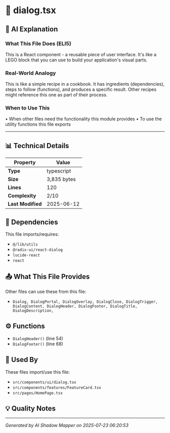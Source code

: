 # 📄 dialog.tsx

## 🤖 AI Explanation

### What This File Does (ELI5)
This is a React component - a reusable piece of user interface. It's like a LEGO block that you can use to build your application's visual parts.

### Real-World Analogy
This is like a simple recipe in a cookbook. It has ingredients (dependencies), steps to follow (functions), and produces a specific result. Other recipes might reference this one as part of their process.

### When to Use This
• When other files need the functionality this module provides
• To use the utility functions this file exports

---

## 📊 Technical Details

| Property | Value |
|----------|-------|
| **Type** | typescript |
| **Size** | 3,835 bytes |
| **Lines** | 120 |
| **Complexity** | 2/10 |
| **Last Modified** | 2025-06-12 |

## 🔗 Dependencies

This file imports/requires:

- `@/lib/utils`
- `@radix-ui/react-dialog`
- `lucide-react`
- `react`

## 📤 What This File Provides

Other files can use these from this file:

- `Dialog,
  DialogPortal,
  DialogOverlay,
  DialogClose,
  DialogTrigger,
  DialogContent,
  DialogHeader,
  DialogFooter,
  DialogTitle,
  DialogDescription,
`

## ⚙️ Functions

-  `DialogHeader()` (line 54)
-  `DialogFooter()` (line 68)

## 🔄 Used By

These files import/use this file:

- `src/components/ui/dialog.tsx`
- `src/components/features/FeatureCard.tsx`
- `src/pages/HomePage.tsx`

## 💡 Quality Notes


---
*Generated by AI Shadow Mapper on 2025-07-23 06:20:53*